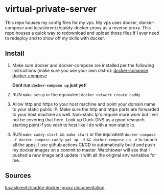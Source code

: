 # virtual-private-server

This repo houses my config files for my vps. My vps uses docker, docker-compose and lucaslorentz/caddy-docker-proxy as a reverse proxy. This repo houses a quick way to redownload and upload those files if I ever need to redeploy and to show off my skills with docker.

## Install

1. Make sure docker and docker-compose are installed per the following instructions (make sure you use your own distro):
[docker-compose](https://docs.docker.com/engine/install/ubuntu/)
[docker-compose](https://docs.docker.com/compose/install/)

    **Dont run `docker-compose up` just yet!**

2. RUN `make setup` or the equivalent `docker network create caddy`

3. Allow http and https to your host machine and point your domain name to your static public IP. Make sure the http and https ports are forwarded to your host machine as well. Non-static Ip's require more work but I will not be covering that here. Look up Duck-DNS as a good research starting point if you wish to host like I do with a non-static Ip. 

4. RUN `make caddy-start && make start` or the equivalent `docker-compose -f docker-compose.caddy.yml up -d && docker-compose up -d` to launch all the apps. I use github actions CI/CD to automatically build and push my docker images on a commit to master. Watchtower will see that I pushed a new image and update it with all the original env variables for me. 

## Sources

[lucaslorentz/caddy-docker-proxy documentation](https://github.com/lucaslorentz/caddy-docker-proxy#basic-usage-example-using-docker-compose)
